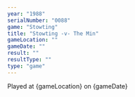 ```yaml
---
year: "1988"
serialNumber: "0088" 
game: "Stowting"
title: "Stowting -v- The Min"
gameLocation: ""
gameDate: ""
result: ""
resultType: ""
type: "game"
---
```


Played at {gameLocation} on {gameDate} 